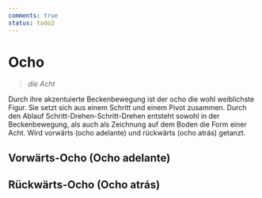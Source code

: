 ```yaml
---
comments: true
status: todo2
---
```

# Ocho

> *die Acht*

Durch ihre akzentuierte Beckenbewegung ist der ocho die wohl weiblichste Figur. Sie setzt sich aus einem Schritt und einem Pivot zusammen. Durch den Ablauf Schritt-Drehen-Schritt-Drehen entsteht sowohl in der Beckenbewegung, als auch als Zeichnung auf dem Boden die Form einer Acht. Wird vorwärts (ocho adelante) und rückwärts (ocho atrás) getanzt.

## Vorwärts-Ocho (Ocho adelante)

## Rückwärts-Ocho (Ocho atrás)
